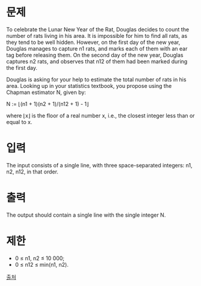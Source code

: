 # 문제

To celebrate the Lunar New Year of the Rat, Douglas decides to count the number of rats living in his area. It is impossible for him to find all rats, as they tend to be well hidden. However, on the first day of the new year, Douglas manages to capture n1 rats, and marks each of them with an ear tag before releasing them. On the second day of the new year, Douglas captures n2 rats, and observes that n12 of them had been marked during the first day.

Douglas is asking for your help to estimate the total number of rats in his area. Looking up in your statistics textbook, you propose using the Chapman estimator N, given by:

N := ⌊(n1 + 1)(n2 + 1)/(n12 + 1) - 1⌋

where ⌊x⌋ is the floor of a real number x, i.e., the closest integer less than or equal to x.

# 입력

The input consists of a single line, with three space-separated integers: n1, n2, n12, in that order.

# 출력

The output should contain a single line with the single integer N.

# 제한

- 0 ≤ n1, n2 ≤ 10 000;
- 0 ≤ n12 ≤ min(n1, n2).

[출처](https://www.acmicpc.net/problem/18301)
